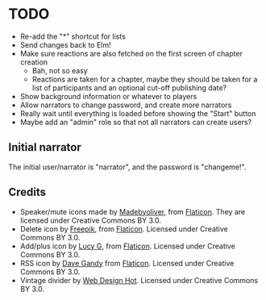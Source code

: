 TODO
====

* Re-add the "*" shortcut for lists
* Send changes back to Elm!
* Make sure reactions are also fetched on the first screen of chapter
  creation
  * Bah, not so easy
  * Reactions are taken for a chapter, maybe they should be taken for
    a list of participants and an optional cut-off publishing date?
* Show background information or whatever to players
* Allow narrators to change password, and create more narrators
* Really wait until everything is loaded before showing the "Start" button
* Maybe add an "admin" role so that not all narrators can create users?

Initial narrator
----------------

The initial user/narrator is "narrator", and the password is "changeme!".

Credits
-------

* Speaker/mute icons made by
  [Madebyoliver](http://www.flaticon.com/authors/madebyoliver), from
  [Flaticon](http://www.flaticon.com). They are licensed under
  Creative Commons BY 3.0.
* Delete icon by [Freepik](http://www.flaticon.com/authors/freepik),
  from [Flaticon](http://www.flaticon.com). Licensed under Creative
  Commons BY 3.0.
* Add/plus icon by [Lucy G](http://www.flaticon.com/authors/lucy-g),
  from [Flaticon](http://www.flaticon.com). Licensed under Creative
  Commons BY 3.0.
* RSS icon by [Dave Gandy](http://www.flaticon.com/authors/dave-gandy)
  from [Flaticon](http://www.flaticon.com). Licensed under Creative
  Commons BY 3.0.
* Vintage divider by
  [Web Design Hot](http://www.webdesignhot.com/free-vector-%20graphics/vector-set-of-vintage-design-divider-elements/). Licensed
  under Creative Commons BY 3.0.
